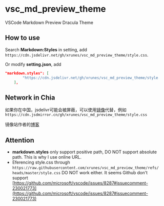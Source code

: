 # vsc_md_preview_theme

VSCode Markdown Preview Dracula Theme

## How to use

Search **Markdown:Styles** in setting, add `https://cdn.jsdelivr.net/gh/xrunes/vsc_md_preview_theme/style.css`.

Or modify **setting.json**, add

```json
"markdown.styles": [
        "https://cdn.jsdelivr.net/gh/xrunes/vsc_md_preview_theme/style.css"
    ],
```

## Network in Chia

如果你在中国，jsdelivr可能会被屏蔽，可以使用[镜像](https://cdn.jsdmirror.com/)代替，例如`https://cdn.jsdmirror.cn/gh/xrunes/vsc_md_preview_theme/style.css`

镜像站作者的[博客](https://www.codeqihan.com/post/zi-zhi-de-yi-ge-jsdelivr-jing-xiang-fen-xiang/)

## Attention

- **markdown.styles** only support positive path, DO NOT support absolute path. This is why I use online URL.
- Eferencing style.css through `https://raw.githubusercontent.com/xrunes/vsc_md_preview_theme/refs/heads/master/style.css` DO NOT work either. It seems Github don't support [https://github.com/microsoft/vscode/issues/8287#issuecomment-230021773](https://github.com/microsoft/vscode/issues/8287#issuecomment-230021773)